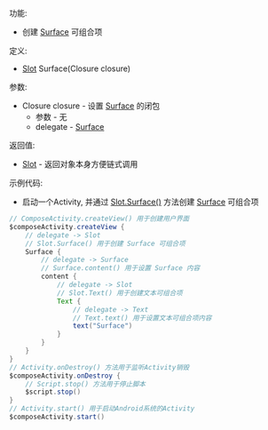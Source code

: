 功能:

+ 创建 [Surface](/API/UI/Compose/Widget/Surface/README.md) 可组合项

定义:

+ [Slot](/API/UI/Compose/Slot/Slot/README.md) Surface(Closure closure)

参数:

+ Closure closure - 设置 [Surface](/API/UI/Compose/Widget/Surface/README.md) 的闭包
    + 参数 - 无
    + delegate - [Surface](/API/UI/Compose/Widget/Surface/README.md)

返回值:

+ [Slot](/API/UI/Compose/Slot/Slot/README.md) - 返回对象本身方便链式调用

示例代码:

+ 启动一个Activity, 并通过 [Slot.Surface()](/API/UI/Compose/Slot/Slot/README.md?id=Surface)
  方法创建 [Surface](/API/UI/Compose/Widget/Surface/README.md) 可组合项

```groovy
// ComposeActivity.createView() 用于创建用户界面
$composeActivity.createView {
    // delegate -> Slot
    // Slot.Surface() 用于创建 Surface 可组合项
    Surface {
        // delegate -> Surface
        // Surface.content() 用于设置 Surface 内容
        content {
            // delegate -> Slot
            // Slot.Text() 用于创建文本可组合项
            Text {
                // delegate -> Text
                // Text.text() 用于设置文本可组合项内容
                text("Surface")
            }
        }
    }
}
// Activity.onDestroy() 方法用于监听Activity销毁
$composeActivity.onDestroy {
    // Script.stop() 方法用于停止脚本
    $script.stop()
}
// Activity.start() 用于启动Android系统的Activity
$composeActivity.start()
```